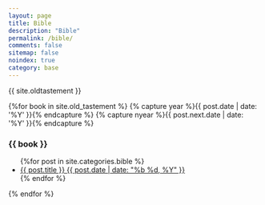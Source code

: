 ```yaml
---
layout: page
title: Bible
description: "Bible"
permalink: /bible/
comments: false
sitemap: false
noindex: true
category: base
---
```


{{ site.oldtastement }}

<section id="bible">
  {%for book in site.old_tastement %}
      {% capture year %}{{ post.date | date: '%Y' }}{% endcapture %}
      {% capture nyear %}{{ post.next.date | date: '%Y' }}{% endcapture %}
      <h3>{{ book }}</h3>
      <ul class="post-list">
      {%for post in site.categories.bible %}
      <li>
        <a href="{{ site.url }}{{ post.url }}">{{ post.title }}
        <span class="entry-date">
        <time datetime="{{ post.date | date_to_xmlschema }}">{{ post.date | date: "%b %d, %Y" }}</time>
        </span>
        </a>
      </li>
      {% endfor %}
      </ul>
  {% endfor %}
</section>
